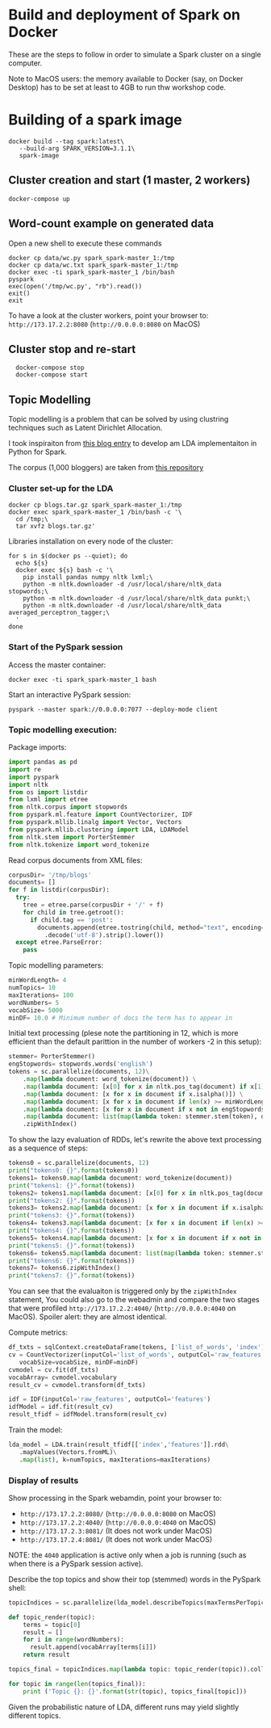 # Build and deployment of Spark on Docker

These are the steps to follow in order to simulate a Spark cluster on a single computer.

Note to MacOS users: the memory available to Docker (say, on Docker Desktop) has to be set at least to 4GB to run thw workshop code.


# Building of a spark image

```shell script
docker build --tag spark:latest\
   --build-arg SPARK_VERSION=3.1.1\
   spark-image 
```


## Cluster creation and start (1 master, 2 workers)

```shell script
docker-compose up
```


## Word-count example on generated data

Open a new shell to execute these commands

```shell script
docker cp data/wc.py spark_spark-master_1:/tmp
docker cp data/wc.txt spark_spark-master_1:/tmp
docker exec -ti spark_spark-master_1 /bin/bash
pyspark
exec(open('/tmp/wc.py', "rb").read())
exit()
exit
```

To have a look at the cluster workers, point your browser to: `http://173.17.2.2:8080`
(`http://0.0.0.0:8080` on MacOS)


## Cluster stop and re-start

```shell script
  docker-compose stop
  docker-compose start
```


## Topic Modelling

Topic modelling is a problem that can be solved by using clustring techniques such
as Latent Dirichlet Allocation.

I took inspiraiton from [this blog entry](https://medium.com/@connectwithghosh/topic-modelling-with-latent-dirichlet-allocation-lda-in-pyspark-2cb3ebd5678e)
to develop am LDA implementaiton in Python for Spark. 

The corpus (1,000 bloggers) are taken from [this repository](https://u.cs.biu.ac.il/~koppel/BlogCorpus.htm) 


### Cluster set-up for the LDA

```shell
docker cp blogs.tar.gz spark_spark-master_1:/tmp
docker exec spark_spark-master_1 /bin/bash -c '\
  cd /tmp;\
  tar xvfz blogs.tar.gz'
```

Libraries installation on every node of the cluster:
```shell
for s in $(docker ps --quiet); do
  echo ${s}
  docker exec ${s} bash -c '\
    pip install pandas numpy nltk lxml;\
    python -m nltk.downloader -d /usr/local/share/nltk_data stopwords;\
    python -m nltk.downloader -d /usr/local/share/nltk_data punkt;\
    python -m nltk.downloader -d /usr/local/share/nltk_data averaged_perceptron_tagger;\
  '
done  
```


### Start of the PySpark session

Access the master container:
```shell
docker exec -ti spark_spark-master_1 bash
```

Start an interactive PySpark session:
```shell
pyspark --master spark://0.0.0.0:7077 --deploy-mode client 
```


### Topic modelling execution:

Package imports:
```python
import pandas as pd
import re 
import pyspark
import nltk
from os import listdir
from lxml import etree
from nltk.corpus import stopwords
from pyspark.ml.feature import CountVectorizer, IDF
from pyspark.mllib.linalg import Vector, Vectors
from pyspark.mllib.clustering import LDA, LDAModel
from nltk.stem import PorterStemmer
from nltk.tokenize import word_tokenize
```

Read corpus documents from XML files: 
```python
corpusDir= '/tmp/blogs'
documents= []
for f in listdir(corpusDir):
  try:
    tree = etree.parse(corpusDir + '/' + f)
    for child in tree.getroot():
      if child.tag == 'post':
        documents.append(etree.tostring(child, method="text", encoding='utf-8')\
          .decode('utf-8').strip().lower())
  except etree.ParseError:      
    pass
```

Topic modelling parameters:
```python
minWordLength= 4
numTopics= 10
maxIterations= 100
wordNumbers= 5
vocabSize= 5000
minDF= 10.0 # Minimum number of docs the term has to appear in   
```

Initial text processing (plese note the partitioning in 12, which is more efficient than the default parittion in the number of workers -2 in this setup):
```python
stemmer= PorterStemmer()
engStopwords= stopwords.words('english')
tokens = sc.parallelize(documents, 12)\
    .map(lambda document: word_tokenize(document)) \
    .map(lambda document: [x[0] for x in nltk.pos_tag(document) if x[1][0:1] == 'N']) \
    .map(lambda document: [x for x in document if x.isalpha()]) \
    .map(lambda document: [x for x in document if len(x) >= minWordLength] ) \
    .map(lambda document: [x for x in document if x not in engStopwords]) \
    .map(lambda document: list(map(lambda token: stemmer.stem(token), document)))\
    .zipWithIndex()
```

To show the lazy evaluation of RDDs, let's rewrite the above text processing as a sequence of steps:
```python
tokens0 = sc.parallelize(documents, 12)
print("tokens0: {}".format(tokens0))
tokens1= tokens0.map(lambda document: word_tokenize(document)) 
print("tokens1: {}".format(tokens))
tokens2= tokens1.map(lambda document: [x[0] for x in nltk.pos_tag(document) if x[1][0:1] == 'N']) 
print("tokens2: {}".format(tokens))
tokens3= tokens2.map(lambda document: [x for x in document if x.isalpha()]) 
print("tokens3: {}".format(tokens))
tokens4= tokens3.map(lambda document: [x for x in document if len(x) >= minWordLength] ) 
print("tokens4: {}".format(tokens))
tokens5= tokens4.map(lambda document: [x for x in document if x not in engStopwords]) 
print("tokens5: {}".format(tokens))
tokens6= tokens5.map(lambda document: list(map(lambda token: stemmer.stem(token), document)))
print("tokens6: {}".format(tokens))
tokens7= tokens6.zipWithIndex()
print("tokens7: {}".format(tokens))
```
You can see that the evaluaiton is triggered only by the `zipWithIndex` statement,
You could also go to the webadmin and compare the two stages that were profiled `http://173.17.2.2:4040/` (`http://0.0.0.0:4040` on MacOS). Spoiler alert: they are almost identical.


Compute metrics:
```python
df_txts = sqlContext.createDataFrame(tokens, ['list_of_words', 'index'])    
cv = CountVectorizer(inputCol='list_of_words', outputCol='raw_features',\
   vocabSize=vocabSize, minDF=minDF)
cvmodel = cv.fit(df_txts)
vocabArray= cvmodel.vocabulary
result_cv = cvmodel.transform(df_txts)  

idf = IDF(inputCol='raw_features', outputCol='features')
idfModel = idf.fit(result_cv)
result_tfidf = idfModel.transform(result_cv) 
```

Train the model:
```python
lda_model = LDA.train(result_tfidf[['index','features']].rdd\
   .mapValues(Vectors.fromML)\
   .map(list), k=numTopics, maxIterations=maxIterations)
```


### Display of results

Show processing in the Spark webamdin, point your browser to:
* `http://173.17.2.2:8080/` (`http://0.0.0.0:8080` on MacOS)
* `http://173.17.2.2:4040/` (`http://0.0.0.0:4040` on MacOS)
* `http://173.17.2.3:8081/` (It does not work under MacOS)
* `http://173.17.2.4:8081/` (It does not work under MacOS)

NOTE: the `4040` application is active only when a job is running (such as when there is a PySpark session active).

Describe the top topics and show their top (stemmed) words in the PySpark shell:
```python
topicIndices = sc.parallelize(lda_model.describeTopics(maxTermsPerTopic=wordNumbers), 12)

def topic_render(topic):
    terms = topic[0]
    result = []
    for i in range(wordNumbers):
      result.append(vocabArray[terms[i]])
    return result

topics_final = topicIndices.map(lambda topic: topic_render(topic)).collect()

for topic in range(len(topics_final)):
    print ('Topic {}: {}'.format(str(topic), topics_final[topic]))   
```

Given the probabilistic nature of LDA, different runs may yield slightly different topics.


